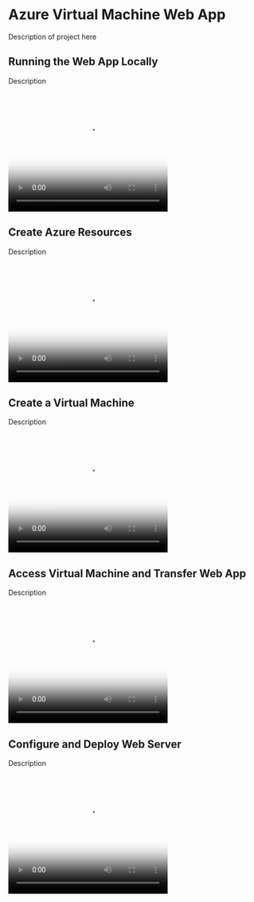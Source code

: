 # Azure Virtual Machine Web App

Description of project here

## Running the Web App Locally

Description

<video width="320" height="240" controls poster="https://user-images.githubusercontent.com/28828668/145660826-f547fcff-6078-439e-8de9-d244393b3875.jpg">
  <source type="video/mp4" src="https://user-images.githubusercontent.com/28828668/145660263-a2bd9ff1-3190-4836-ac61-795caa317725.mp4">
</video>

## Create Azure Resources

Description

<video width="320" height="240" controls poster="https://user-images.githubusercontent.com/28828668/145660796-f9f36376-59fb-47c5-9659-f1f8419ce815.jpg">
  <source type="video/mp4" src="https://user-images.githubusercontent.com/28828668/145660279-ca3aeaf6-9e91-4dad-af84-59b20d70c11e.mp4">
</video>

## Create a Virtual Machine

Description

<video width="320" height="240" controls poster="https://user-images.githubusercontent.com/28828668/145660743-2b3f0a2b-f9cc-488c-830a-57c98a490b99.jpg">
  <source type="video/mp4" src="https://user-images.githubusercontent.com/28828668/145660302-d5b09642-e5c9-4224-a5c9-946045fada6c.mp4">
</video>

## Access Virtual Machine and Transfer Web App

Description

<video width="320" height="240" controls poster="https://user-images.githubusercontent.com/28828668/145660686-0eae26e9-9682-45db-921b-9ea836da7d75.jpg">
  <source type="video/mp4" src="https://user-images.githubusercontent.com/28828668/145660315-7afa6fb6-6513-47a4-b13e-75a715cdf194.mp4">
</video>

## Configure and Deploy Web Server

Description

<video width="320" height="240" controls poster ="https://user-images.githubusercontent.com/28828668/145660611-8e5f241c-9422-4e55-98ef-dc6cf3d16ad5.jpg">
  <source type="video/mp4" src="https://user-images.githubusercontent.com/28828668/145660327-0dbeaa37-7883-4769-98d4-56f5fa875f3b.mp4">
</video>
